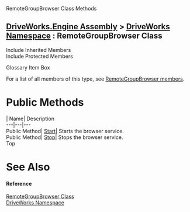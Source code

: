 RemoteGroupBrowser Class Methods   
  
[DriveWorks.Engine Assembly](topic2156.md) > [DriveWorks Namespace](topic2159.md) : RemoteGroupBrowser Class  
---  
  
Include Inherited Members    
Include Protected Members    


Glossary Item Box

For a list of all members of this type, see [RemoteGroupBrowser members](topic5166.md).

# Public Methods

| Name| Description  
---|---|---  
Public Method| [Start](topic5172.md)| Starts the browser service.   
Public Method| [Stop](topic5173.md)| Stops the browser service.   
Top

# See Also

#### Reference

[RemoteGroupBrowser Class](topic5165.md)   
[DriveWorks Namespace](topic2159.md)


